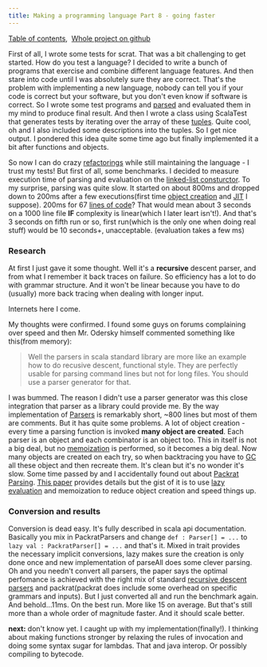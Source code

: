 ```yaml
---
title: Making a programming language Part 8 - going faster
---
```


[Table of contents](/posts/2012-08-29-creating-a-language-1.html), 
[Whole project on github](https://github.com/edofic/scrat-lang)

First of all, I wrote some tests for scrat. That was a bit challenging
to get started. How do you test a language? I decided to write a bunch
of programs that exercise and combine different language features. And
then stare into code until I was absolutely sure they are correct.
That's the problem with implementing a new language, nobody can tell you
if your code is correct but your software, but you don't even know if
software is correct.
So I wrote some test programs and
[parsed](http://en.wikipedia.org/wiki/Parsing "Parsing") and evaluated
them in my mind to produce final result. And then I wrote a class using
ScalaTest that generates tests by iterating over the array of these
[tuples](http://en.wikipedia.org/wiki/Tuple "Tuple"). Quite cool, oh and
I also included some descriptions into the tuples. So I get nice output.
I pondered this idea quite some time ago but finally implemented it a
bit after functions and objects.

So now I can do crazy
[refactorings](http://www.techopedia.com/definition/3865/refactoring "Refactoring")
while still maintaining the language - I trust my tests! But first of
all, some benchmarks. I decided to measure execution time of parsing and
evaluation on the [linked-list
consturctor](https://raw.github.com/edofic/scrat-lang/master/run/llist.scrat).
To my surprise, parsing was quite slow. It started on about 800ms and
dropped down to 200ms after a few executions(first time [object
creation](http://en.wikipedia.org/wiki/Object_lifetime "Object lifetime")
and
[JIT](http://en.wikipedia.org/wiki/Just-in-time_compilation "Just-in-time compilation")
I suppose). 200ms for 67 [lines of
code](http://en.wikipedia.org/wiki/Source_lines_of_code "Source lines of code")?
That would mean about 3 seconds on a 1000 line file **IF** complexity is
linear(which I later leart isn't!). And that's 3 seconds on fifth run
or so, first run(which is the only one when doing real stuff) would be
10 seconds+, unacceptable. (evaluation takes a few ms)

### Research

At first I just gave it some thought. Well it's a **recursive** descent
parser, and from what I remember it back traces on failure. So
efficiency has a lot to do with grammar structure. And it won't be
linear because you have to do (usually) more back tracing when dealing
with longer input.

Internets here I come. 

My thoughts were confirmed. I found some guys on forums complaining over
speed and then Mr. Odersky himself commented something like this(from
memory):

> Well the parsers in scala standard library are more like an example
> how to do recusive descent, functional style. They are perfectly
> usable for parsing command lines but not for long files. You should
> use a parser generator for that.

I was bummed. The reason I didn't use a parser generator was this close
integration that parser as a library could provide me. By the way
implementation of
[Parsers](http://en.wikipedia.org/wiki/Parsing "Parsing") is remarkably
short, ~800 lines but most of them are comments. But it has quite some
problems. A lot of object creation - every time a parsing function is
invoked **many object are created**. Each parser is an object and each
combinator is an object too. This in itself is not a big deal, but no
[memoization](http://en.wikipedia.org/wiki/Memoization "Memoization") is
performed, so it becomes a big deal. Now many objects are created on
each try, so when backtracing you have to
[GC](http://www.techopedia.com/definition/27271/automatic-memory-management-amm "Automatic Memory Management")
all these object and then recreate them. It's clean but it's no wonder
it's slow.
Some time passed by and I accidentally found out about [Packrat
Parsing](http://en.wikipedia.org/wiki/Parsing_expression_grammar "Parsing expression grammar").
[This paper](http://scala-programming-language.1934581.n4.nabble.com/attachment/1956909/0/packrat_parsers.pdf)
provides details but the gist of it is to use [lazy
evaluation](http://en.wikipedia.org/wiki/Lazy_evaluation "Lazy evaluation")
and memoization to reduce object creation and speed things up.


### Conversion and results

Conversion is dead easy. It's fully described in scala api
documentation. Basically you mix in PackratParsers and change
`def : Parser[] = ...` to `lazy val : PackratParser[] = ...` and that's it. Mixed
in trait provides the necessary implicit conversions, lazy makes sure
the creation is only done once and new implementation of parseAll does
some clever parsing. Oh and you needn't convert all parsers, the paper
says the optimal perfomance is achieved with the right mix of standard
[recursive descent
parsers](http://en.wikipedia.org/wiki/Recursive_descent_parser "Recursive descent parser")
and packrat(packrat does include some overhead on specific grammars and
inputs). But I just converted all and run the benchmark again. And
behold...11ms. On the best run. More like 15 on average. But that's
still more than a whole order of magnitude faster. And it should scale
better. 


**next:** don't know yet. I caught up with my implementation(finally!). I
thinking about making functions stronger by relaxing the rules of
invocation and doing some syntax sugar for lambdas. That and java
interop. Or possibly compiling to bytecode. 
